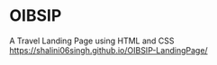 # OIBSIP
A Travel Landing Page using HTML and CSS
 https://shalini06singh.github.io/OIBSIP-LandingPage/
